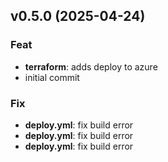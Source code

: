 ## v0.5.0 (2025-04-24)

### Feat

- **terraform**: adds deploy to azure
- initial commit

### Fix

- **deploy.yml**: fix build error
- **deploy.yml**: fix build error
- **deploy.yml**: fix build error
